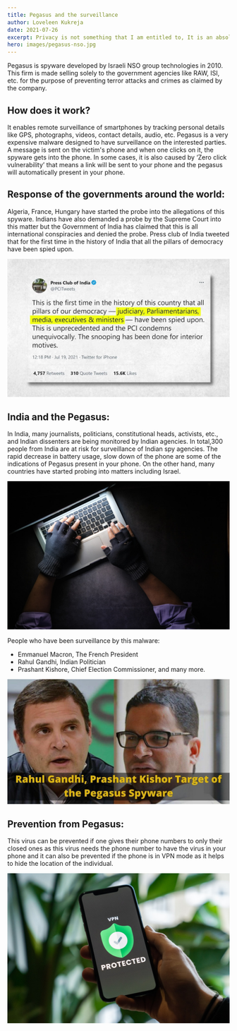```yaml
---
title: Pegasus and the surveillance
author: Loveleen Kukreja
date: 2021-07-26
excerpt: Privacy is not something that I am entitled to, It is an absolute pre-requisite
hero: images/pegasus-nso.jpg
---
```

Pegasus is spyware developed by Israeli NSO group technologies in 2010. This firm is made selling solely to the government agencies like RAW, ISI, etc. for the purpose of preventing terror attacks and crimes as claimed by the company.

## How does it work?

It enables remote surveillance of smartphones by tracking personal details like GPS, photographs, videos, contact details, audio, etc. Pegasus is a very expensive malware designed to have surveillance on the interested parties. A message is sent on the victim's phone and when one clicks on it, the spyware gets into the phone. In some cases, it is also caused by ‘Zero click vulnerability’ that means a link will be sent to your phone and the pegasus will automatically present in your phone.

## Response of the governments around the world:

Algeria, France, Hungary have started the probe into the allegations of this spyware. Indians have also demanded a probe by the Supreme Court into this matter but the Government of India has claimed that this is all international conspiracies and denied the probe. Press club of India tweeted that for the first time in the history of India that all the pillars of democracy have been spied upon.

![A tweet from the Press Club of India](images/press-club-of-india-tweet.jpg "A tweet from the Press Club of India")

## India and the Pegasus:

In India, many journalists, politicians, constitutional heads, activists, etc., and Indian dissenters are being monitored by Indian agencies. In total,300 people from India are at risk for surveillance of Indian spy agencies. The rapid decrease in battery usage, slow down of the phone are some of the indications of Pegasus present in your phone. On the other hand, many countries have started probing into matters including Israel.

![Security breach attack](images/security-breach-attack.jpg "Security breach attack")

People who have been surveillance by this malware:

* Emmanuel Macron, The French President
* Rahul Gandhi, Indian Politician
* Prashant Kishore, Chief Election Commissioner, and many more.

![Victims of the Pegasus Spyware](images/victims-of-the-pegasus-spyware.jpg "Victims of the Pegasus Spyware")

## Prevention from Pegasus:

This virus can be prevented if one gives their phone numbers to only their closed ones as this virus needs the phone number to have the virus in your phone and it can also be prevented if the phone is in VPN mode as it helps to hide the location of the individual.

![VPN to protect your online privacy](images/vpn-to-protect-your-online-privacy.jpg "VPN to protect your online privacy")